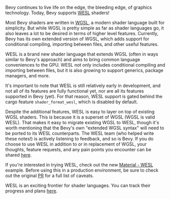 <!-- Add support for experimental WESL shader source -->
<!-- https://github.com/bevyengine/bevy/pull/17953 -->

Bevy continues to live life on the edge, the bleeding edge, of graphics technology. Today, Bevy supports [WESL](https://wesl-lang.dev/) shaders!

Most Bevy shaders are written in [WGSL](https://www.w3.org/TR/WGSL/), a modern shader language built for simplicity. But while WGSL is pretty simple as far as shader languages go, it also leaves a lot to be desired in terms of higher level features. Currently, Bevy has its own extended version of WGSL, which adds support for conditional compiling, importing between files, and other useful features.

WESL is a brand new shader language that extends WGSL (often in ways similar to Bevy's approach) and aims to bring common language conveniences to the GPU. WESL not only includes conditional compiling and importing between files, but it is also growing to support generics, package managers, and more.

It's important to note that WESL is still relatively early in development, and not all of its features are fully functional yet, nor are all its features supported in Bevy (yet). For that reason, WESL support is gated behind the cargo feature `shader_format_wesl`, which is disabled by default.

Despite the additional features, WESL is easy to layer on top of existing WGSL shaders. This is because it is a superset of WGSL (WGSL is valid WESL). That makes it easy to migrate existing WGSL to WESL, though it's worth mentioning that the Bevy's own "extended WGSL syntax" will need to be ported to its WESL counterparts. The WESL team (who helped write these notes!) is actively listening to feedback, and so is Bevy. If you do choose to use WESL in addition to or in replacement of WGSL, your thoughts, feature requests, and any pain points you encounter can be shared [here](https://github.com/wgsl-tooling-wg/wesl-rs).

If you're interested in trying WESL, check out the new [Material - WESL](https://bevy.org/examples/shaders/shader-material-wesl/) example. Before using this in a production environment, be sure to check out the original [PR](https://github.com/bevyengine/bevy/pull/17953) for a full list of caveats.

WESL is an exciting frontier for shader languages. You can track their progress and plans [here](https://wesl-lang.dev/).
